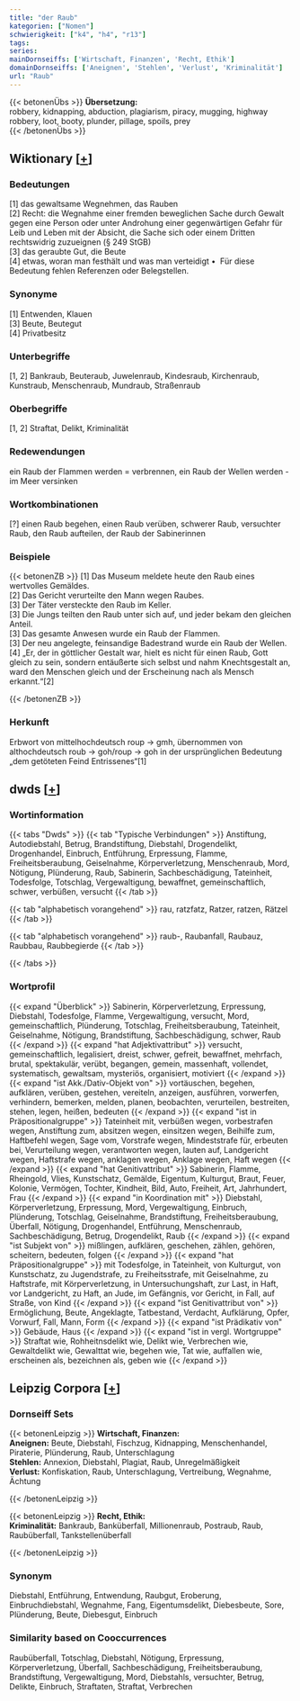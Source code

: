 ```yaml
---
title: "der Raub"
kategorien: ["Nomen"]
schwierigkeit: ["k4", "h4", "r13"]
tags:
series:
mainDornseiffs: ['Wirtschaft, Finanzen', 'Recht, Ethik']
domainDornseiffs: ['Aneignen', 'Stehlen', 'Verlust', 'Kriminalität']
url: "Raub"
---
```


{{< betonenÜbs >}}
**Übersetzung:**  
robbery, kidnapping, abduction, plagiarism, piracy, mugging, highway robbery, loot, booty, plunder, pillage, spoils, prey  
{{< /betonenÜbs >}}

## Wiktionary [[+](https://de.wiktionary.org/wiki/Raub)]

### Bedeutungen
[1] das gewaltsame Wegnehmen, das Rauben  
[2] Recht: die Wegnahme einer fremden beweglichen Sache durch Gewalt gegen eine Person oder unter Androhung einer gegenwärtigen Gefahr für Leib und Leben mit der Absicht, die Sache sich oder einem Dritten rechtswidrig zuzueignen (§ 249 StGB)  
[3] das geraubte Gut, die Beute  
[4] etwas, woran man festhält und was man verteidigt •  Für diese Bedeutung fehlen Referenzen oder Belegstellen.  

### Synonyme
[1] Entwenden, Klauen  
[3] Beute, Beutegut  
[4] Privatbesitz  

### Unterbegriffe
[1, 2] Bankraub, Beuteraub, Juwelenraub, Kindesraub, Kirchenraub, Kunstraub, Menschenraub, Mundraub, Straßenraub  

### Oberbegriffe
[1, 2] Straftat, Delikt, Kriminalität  

### Redewendungen
ein Raub der Flammen werden = verbrennen, ein Raub der Wellen werden - im Meer versinken  

### Wortkombinationen
[?] einen Raub begehen, einen Raub verüben, schwerer Raub, versuchter Raub, den Raub aufteilen, der Raub der Sabinerinnen  

### Beispiele
{{< betonenZB >}}
[1] Das Museum meldete heute den Raub eines wertvolles Gemäldes.  
[2] Das Gericht verurteilte den Mann wegen Raubes.  
[3] Der Täter versteckte den Raub im Keller.  
[3] Die Jungs teilten den Raub unter sich auf, und jeder bekam den gleichen Anteil.  
[3] Das gesamte Anwesen wurde ein Raub der Flammen.  
[3] Der neu angelegte, feinsandige Badestrand wurde ein Raub der Wellen.  
[4] „Er, der in göttlicher Gestalt war, hielt es nicht für einen Raub, Gott gleich zu sein, sondern entäußerte sich selbst und nahm Knechtsgestalt an, ward den Menschen gleich und der Erscheinung nach als Mensch erkannt.“[2]  

{{< /betonenZB >}}
### Herkunft
Erbwort von mittelhochdeutsch roup → gmh, übernommen von althochdeutsch roub → goh/roup → goh in der ursprünglichen Bedeutung „dem getöteten Feind Entrissenes“[1]  



## dwds [[+](https://www.dwds.de/wb/Raub)]

### Wortinformation
{{< tabs "Dwds" >}}
{{< tab "Typische Verbindungen" >}}
Anstiftung, Autodiebstahl, Betrug, Brandstiftung, Diebstahl, Drogendelikt, Drogenhandel, Einbruch, Entführung, Erpressung, Flamme, Freiheitsberaubung, Geiselnahme, Körperverletzung, Menschenraub, Mord, Nötigung, Plünderung, Raub, Sabinerin, Sachbeschädigung, Tateinheit, Todesfolge, Totschlag, Vergewaltigung, bewaffnet, gemeinschaftlich, schwer, verbüßen, versucht
{{< /tab >}}

{{< tab "alphabetisch vorangehend" >}}
rau, ratzfatz, Ratzer, ratzen, Rätzel
{{< /tab >}}

{{< tab "alphabetisch vorangehend" >}}
raub-, Raubanfall, Raubauz, Raubbau, Raubbegierde
{{< /tab >}}

{{< /tabs >}}

### Wortprofil
{{< expand "Überblick" >}} Sabinerin, Körperverletzung, Erpressung, Diebstahl, Todesfolge, Flamme, Vergewaltigung, versucht, Mord, gemeinschaftlich, Plünderung, Totschlag, Freiheitsberaubung, Tateinheit, Geiselnahme, Nötigung, Brandstiftung, Sachbeschädigung, schwer, Raub {{< /expand >}}
{{< expand "hat Adjektivattribut" >}} versucht, gemeinschaftlich, legalisiert, dreist, schwer, gefreit, bewaffnet, mehrfach, brutal, spektakulär, verübt, begangen, gemein, massenhaft, vollendet, systematisch, gewaltsam, mysteriös, organisiert, motiviert {{< /expand >}}
{{< expand "ist Akk./Dativ-Objekt von" >}} vortäuschen, begehen, aufklären, verüben, gestehen, vereiteln, anzeigen, ausführen, vorwerfen, verhindern, bemerken, melden, planen, beobachten, verurteilen, bestreiten, stehen, legen, heißen, bedeuten {{< /expand >}}
{{< expand "ist in Präpositionalgruppe" >}} Tateinheit mit, verbüßen wegen, vorbestrafen wegen, Anstiftung zum, absitzen wegen, einsitzen wegen, Beihilfe zum, Haftbefehl wegen, Sage vom, Vorstrafe wegen, Mindeststrafe für, erbeuten bei, Verurteilung wegen, verantworten wegen, lauten auf, Landgericht wegen, Haftstrafe wegen, anklagen wegen, Anklage wegen, Haft wegen {{< /expand >}}
{{< expand "hat Genitivattribut" >}} Sabinerin, Flamme, Rheingold, Vlies, Kunstschatz, Gemälde, Eigentum, Kulturgut, Braut, Feuer, Kolonie, Vermögen, Tochter, Kindheit, Bild, Auto, Freiheit, Art, Jahrhundert, Frau {{< /expand >}}
{{< expand "in Koordination mit" >}} Diebstahl, Körperverletzung, Erpressung, Mord, Vergewaltigung, Einbruch, Plünderung, Totschlag, Geiselnahme, Brandstiftung, Freiheitsberaubung, Überfall, Nötigung, Drogenhandel, Entführung, Menschenraub, Sachbeschädigung, Betrug, Drogendelikt, Raub {{< /expand >}}
{{< expand "ist Subjekt von" >}} mißlingen, aufklären, geschehen, zählen, gehören, scheitern, bedeuten, folgen {{< /expand >}}
{{< expand "hat Präpositionalgruppe" >}} mit Todesfolge, in Tateinheit, von Kulturgut, von Kunstschatz, zu Jugendstrafe, zu Freiheitsstrafe, mit Geiselnahme, zu Haftstrafe, mit Körperverletzung, in Untersuchungshaft, zur Last, in Haft, vor Landgericht, zu Haft, an Jude, im Gefängnis, vor Gericht, in Fall, auf Straße, von Kind {{< /expand >}}
{{< expand "ist Genitivattribut von" >}} Ermöglichung, Beute, Angeklagte, Tatbestand, Verdacht, Aufklärung, Opfer, Vorwurf, Fall, Mann, Form {{< /expand >}}
{{< expand "ist Prädikativ von" >}} Gebäude, Haus {{< /expand >}}
{{< expand "ist in vergl. Wortgruppe" >}} Straftat wie, Rohheitnsdelikt wie, Delikt wie, Verbrechen wie, Gewaltdelikt wie, Gewalttat wie, begehen wie, Tat wie, auffallen wie, erscheinen als, bezeichnen als, geben wie {{< /expand >}}

## Leipzig Corpora [[+](https://corpora.uni-leipzig.de/en/res?word=Raub&corpusId=deu_newscrawl-public_2018)]

### Dornseiff Sets
{{< betonenLeipzig >}}
**Wirtschaft, Finanzen:**  
**Aneignen:** Beute, Diebstahl, Fischzug, Kidnapping, Menschenhandel, Piraterie, Plünderung, Raub, Unterschlagung  
**Stehlen:** Annexion, Diebstahl, Plagiat, Raub, Unregelmäßigkeit  
**Verlust:** Konfiskation, Raub, Unterschlagung, Vertreibung, Wegnahme, Ächtung  

{{< /betonenLeipzig >}}


{{< betonenLeipzig >}}
**Recht, Ethik:**  
**Kriminalität:** Bankraub, Banküberfall, Millionenraub, Postraub, Raub, Raubüberfall, Tankstellenüberfall  

{{< /betonenLeipzig >}}

### Synonym
Diebstahl, Entführung, Entwendung, Raubgut, Eroberung, Einbruchdiebstahl, Wegnahme, Fang, Eigentumsdelikt, Diebesbeute, Sore, Plünderung, Beute, Diebesgut, Einbruch


### Similarity based on Cooccurrences
Raubüberfall, Totschlag, Diebstahl, Nötigung, Erpressung, Körperverletzung, Überfall, Sachbeschädigung, Freiheitsberaubung, Brandstiftung, Vergewaltigung, Mord, Diebstahls, versuchter, Betrug, Delikte, Einbruch, Straftaten, Straftat, Verbrechen

